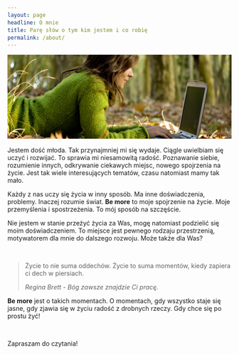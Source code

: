 ```yaml
---
layout: page
headline: O mnie
title: Parę słów o tym kim jestem i co robię
permalink: /about/
---
```


<div class='post-image'>
  <div class='image'>
    <img src="/images/about.jpg" alt="about">
  </div>
</div>

Jestem dość młoda. Tak przynajmniej mi się wydaje. Ciągle uwielbiam się uczyć i rozwijać. To sprawia mi niesamowitą radość. Poznawanie siebie, rozumienie innych, odkrywanie ciekawych miejsc, nowego spojrzenia na życie. Jest tak wiele interesujących tematów, czasu natomiast mamy tak mało.

Każdy z nas uczy się życia w inny sposób. Ma inne doświadczenia, problemy. Inaczej rozumie świat. **Be more** to moje spojrzenie na życie. Moje przemyślenia i spostrzeżenia. To mój sposób na szczęście.

Nie jestem w stanie przeżyć życia za Was, mogę natomiast podzielić się moim doświadczeniem. To miejsce jest pewnego rodzaju przestrzenią, motywatorem dla mnie do dalszego rozwoju. Może także dla Was?

<br>

<blockquote class='blockquote-reverse'>
  <p>Życie to nie suma oddechów. Życie to suma momentów, kiedy zapiera ci dech w piersiach.</p>
  <footer><em>Regina Brett - Bóg zawsze znajdzie Ci pracę.</em></footer>
</blockquote>

**Be more** jest o takich momentach. O momentach, gdy wszystko staje się jasne, gdy zjawia się w życiu radość z drobnych rzeczy. Gdy chce się po prostu żyć!

<br>

Zapraszam do czytania!
